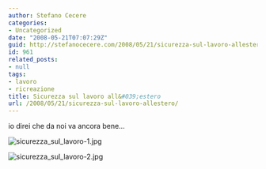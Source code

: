 ```yaml
---
author: Stefano Cecere
categories:
- Uncategorized
date: "2008-05-21T07:07:29Z"
guid: http://stefanocecere.com/2008/05/21/sicurezza-sul-lavoro-allestero/
id: 961
related_posts:
- null
tags:
- lavoro
- ricreazione
title: Sicurezza sul lavoro all&#039;estero
url: /2008/05/21/sicurezza-sul-lavoro-allestero/
---
```


io direi che da noi va ancora bene&#8230;
  
![sicurezza_sul_lavoro-1.jpg](http://stefanocecere.com/wp-content/uploads/sites/3/2008/05/sicurezza_sul_lavoro-1.jpg)

![sicurezza_sul_lavoro-2.jpg](http://stefanocecere.com/wp-content/uploads/sites/3/2008/05/sicurezza_sul_lavoro-2.jpg)
